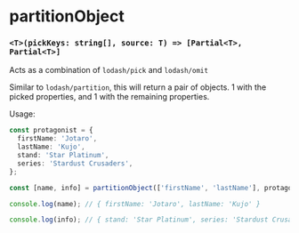 # partitionObject

### `<T>(pickKeys: string[], source: T) => [Partial<T>, Partial<T>]`

Acts as a combination of `lodash/pick` and `lodash/omit`

Similar to `lodash/partition`, this will return a pair of objects. 1 with the picked properties, and 1 with the remaining properties.

Usage:

```ts
const protagonist = {
  firstName: 'Jotaro',
  lastName: 'Kujo',
  stand: 'Star Platinum',
  series: 'Stardust Crusaders',
};

const [name, info] = partitionObject(['firstName', 'lastName'], protagonist);

console.log(name); // { firstName: 'Jotaro', lastName: 'Kujo' }

console.log(info); // { stand: 'Star Platinum', series: 'Stardust Crusaders' }
```
